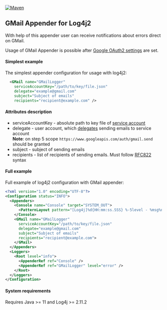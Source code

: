 [![Maven](https://img.shields.io/maven-central/v/eu.eureka-bpo.log4j2/gmail-appender.svg)](https://repo.maven.apache.org/maven2/eu/eureka-bpo/log4j2/gmail-appender/)

## GMail Appender for Log4j2

With help of this appender user can receive notifications about errors direct on GMail.

Usage of GMail Appender is possible after [Google OAuth2 settings](https://developers.google.com/identity/protocols/oauth2/service-account) are set.

#### Simplest example

The simplest appender configuration for usage with log4j2:

```xml
  <GMail name="GMailLogger"
    serviceAccountKey="/path/to/key/file.json"
    delegate="example@gmail.com"
    subject="Subject of emails"
    recipients="recipient@example.com" />
```

#### Attributes description

* serviceAccountKey - absolute path to key file of [service account](https://cloud.google.com/iam/docs/service-account-overview)
* delegate - user account, which [delegates](https://developers.google.com/identity/protocols/oauth2/service-account#delegatingauthority) sending emails to service account<br/>__Note__: on step 5 scope `https://www.googleapis.com/auth/gmail.send` should be granted
* subject - subject of sending emails
* recipients - list of recipients of sending emails. Must follow [RFC822](https://datatracker.ietf.org/doc/html/rfc822) syntax

#### Full example

Full example of log4j2 configuration with GMail appender:

```xml
<?xml version="1.0" encoding="UTF-8"?>
<Configuration status="INFO">
  <Appenders>
    <Console name="Console" target="SYSTEM_OUT">
      <PatternLayout pattern="[Log4j]%d{HH:mm:ss.SSS} %-5level - %msg%n" />
    </Console>
    <GMail name="GMailLogger"
      serviceAccountKey="/path/to/key/file.json"
      delegate="example@gmail.com"
      subject="Subject of emails"
      recipients="recipient@example.com">
    </GMail>
  </Appenders>
  <Loggers>
    <Root level="info">
      <AppenderRef ref="Console" />
      <AppenderRef ref="GMailLogger" level="error" />
    </Root>
  </Loggers>
</Configuration>
```

#### System requirements

Requires Java >= 11 and Log4j >= 2.11.2
